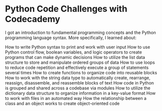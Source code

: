 # Python Code Challenges with Codecademy

I got an introduction to fundamental programming concepts and the Python programming language syntax. More specifically, I learned about:

How to write Python syntax to print and work with user input
How to use Python control flow, boolean variables, and logic operators to create programs that can make dynamic decisions
How to utilize the list data structure to store and manipulate ordered groups of data
How to use loops to reduce code repetition and effectively execute a group of statements several times
How to create functions to organize code into reusable blocks
How to work with the string data type to automatically create, rearrange, reassign, disassemble, and reassemble blocks of text
How code in Python is grouped and shared across a codebase via modules
How to utilize the dictionary data structure to organize information in a key-value format
How to work with files in an automated way
How the relationship between a class and an object works to create object-oriented code
